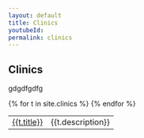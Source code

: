 ```yaml
---
layout: default
title: Clinics
youtubeId:
permalink: clinics
---
```

## Clinics

gdgdfgdfg

<table>
<tbody>
{% for t in site.clinics %}
  <tr>
    <td><a href="{{t.url}}">{{t.title}}</a></td>
    <td>{{t.description}}</td>
  </tr>
{% endfor %}
</tbody>
</table>
